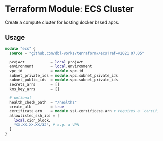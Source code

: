 # Terraform Module: ECS Cluster

Create a compute cluster for hosting docker based apps.


## Usage

```terraform
module "ecs" {
  source = "github.com/dbl-works/terraform//ecs?ref=v2021.07.05"

  project            = local.project
  environment        = local.environment
  vpc_id             = module.vpc.id
  subnet_private_ids = module.vpc.subnet_private_ids
  subnet_public_ids  = module.vpc.subnet_private_ids
  secrets_arns       = []
  kms_key_arns       = []

  # optional
  health_check_path  = "/healthz"
  create_alb         = true
  certificate_arn    = module.ssl-certificate.arn # requires a `certificate` module to be created separately
  allowlisted_ssh_ips = [
    local.cidr_block,
    "XX.XX.XX.XX/32", # e.g. a VPN
  ]
}
```
